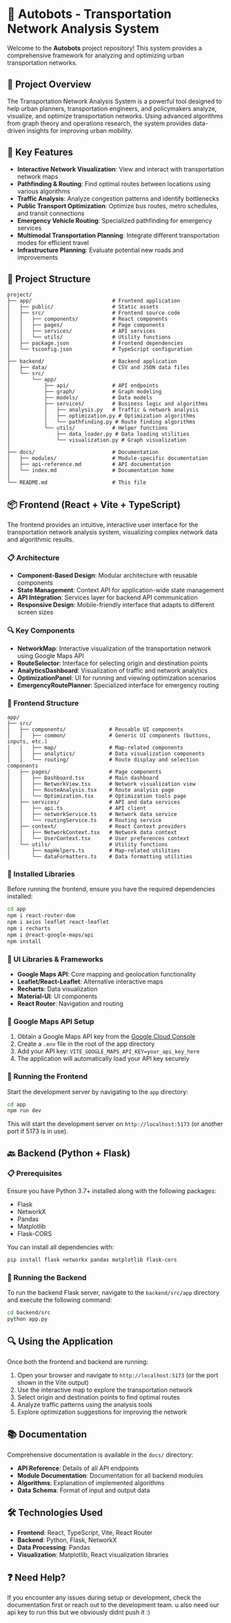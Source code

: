 # 🚀 Autobots - Transportation Network Analysis System

Welcome to the **Autobots** project repository! This system provides a comprehensive framework for analyzing and optimizing urban transportation networks.

## 🌟 Project Overview

The Transportation Network Analysis System is a powerful tool designed to help urban planners, transportation engineers, and policymakers analyze, visualize, and optimize transportation networks. Using advanced algorithms from graph theory and operations research, the system provides data-driven insights for improving urban mobility.

## 🎯 Key Features

- **Interactive Network Visualization**: View and interact with transportation network maps
- **Pathfinding & Routing**: Find optimal routes between locations using various algorithms
- **Traffic Analysis**: Analyze congestion patterns and identify bottlenecks
- **Public Transport Optimization**: Optimize bus routes, metro schedules, and transit connections
- **Emergency Vehicle Routing**: Specialized pathfinding for emergency services
- **Multimodal Transportation Planning**: Integrate different transportation modes for efficient travel
- **Infrastructure Planning**: Evaluate potential new roads and improvements

## 📂 Project Structure

```
project/
├── app/                          # Frontend application
│   ├── public/                   # Static assets
│   ├── src/                      # Frontend source code
│   │   ├── components/           # React components
│   │   ├── pages/                # Page components
│   │   ├── services/             # API services
│   │   └── utils/                # Utility functions
│   ├── package.json              # Frontend dependencies
│   └── tsconfig.json             # TypeScript configuration
│
├── backend/                      # Backend application
│   ├── data/                     # CSV and JSON data files
│   └── src/
│       └── app/
│           ├── api/              # API endpoints
│           ├── graph/            # Graph modeling
│           ├── models/           # Data models
│           ├── services/         # Business logic and algorithms
│           │   ├── analysis.py   # Traffic & network analysis
│           │   ├── optimization.py # Optimization algorithms
│           │   └── pathfinding.py # Route finding algorithms
│           └── utils/            # Helper functions
│               ├── data_loader.py # Data loading utilities
│               └── visualization.py # Graph visualization
│
├── docs/                         # Documentation
│   ├── modules/                  # Module-specific documentation
│   ├── api-reference.md          # API documentation
│   └── index.md                  # Documentation home
│
└── README.md                     # This file
```

## 📦 Frontend (React + Vite + TypeScript)

The frontend provides an intuitive, interactive user interface for the transportation network analysis system, visualizing complex network data and algorithmic results.

### 📋 Architecture

- **Component-Based Design**: Modular architecture with reusable components
- **State Management**: Context API for application-wide state management
- **API Integration**: Services layer for backend API communication
- **Responsive Design**: Mobile-friendly interface that adapts to different screen sizes

### 🔍 Key Components

- **NetworkMap**: Interactive visualization of the transportation network using Google Maps API
- **RouteSelector**: Interface for selecting origin and destination points
- **AnalyticsDashboard**: Visualization of traffic and network analytics
- **OptimizationPanel**: UI for running and viewing optimization scenarios
- **EmergencyRoutePlanner**: Specialized interface for emergency routing

### 📁 Frontend Structure

```
app/
├── src/
│   ├── components/              # Reusable UI components
│   │   ├── common/              # Generic UI components (buttons, inputs, etc.)
│   │   ├── map/                 # Map-related components
│   │   ├── analytics/           # Data visualization components
│   │   └── routing/             # Route display and selection components
│   ├── pages/                   # Page components
│   │   ├── Dashboard.tsx        # Main dashboard
│   │   ├── NetworkView.tsx      # Network visualization view
│   │   ├── RouteAnalysis.tsx    # Route analysis page
│   │   └── Optimization.tsx     # Optimization tools page
│   ├── services/                # API and data services
│   │   ├── api.ts               # API client
│   │   ├── networkService.ts    # Network data service
│   │   └── routingService.ts    # Routing service
│   ├── context/                 # React Context providers
│   │   ├── NetworkContext.tsx   # Network data context
│   │   └── UserContext.tsx      # User preferences context
│   └── utils/                   # Utility functions
│       ├── mapHelpers.ts        # Map-related utilities
│       └── dataFormatters.ts    # Data formatting utilities
```

### 🔧 Installed Libraries

Before running the frontend, ensure you have the required dependencies installed:

```bash
cd app
npm i react-router-dom
npm i axios leaflet react-leaflet
npm i recharts
npm i @react-google-maps/api
npm install
```

### 🎨 UI Libraries & Frameworks

- **Google Maps API**: Core mapping and geolocation functionality
- **Leaflet/React-Leaflet**: Alternative interactive maps
- **Recharts**: Data visualization
- **Material-UI**: UI components
- **React Router**: Navigation and routing

### 📝 Google Maps API Setup

1. Obtain a Google Maps API key from the [Google Cloud Console](https://console.cloud.google.com/)
2. Create a `.env` file in the root of the app directory
3. Add your API key: `VITE_GOOGLE_MAPS_API_KEY=your_api_key_here`
4. The application will automatically load your API key securely

### 🚀 Running the Frontend

Start the development server by navigating to the `app` directory:

```bash
cd app
npm run dev
```

This will start the development server on `http://localhost:5173` (or another port if 5173 is in use).

## 🔙 Backend (Python + Flask)

### 📋 Prerequisites
Ensure you have Python 3.7+ installed along with the following packages:
- Flask
- NetworkX
- Pandas
- Matplotlib
- Flask-CORS

You can install all dependencies with:
```bash
pip install flask networkx pandas matplotlib flask-cors
```

### 🚀 Running the Backend
To run the backend Flask server, navigate to the `backend/src/app` directory and execute the following command:

```bash
cd backend/src
python app.py
```

## 🔍 Using the Application

Once both the frontend and backend are running:

1. Open your browser and navigate to `http://localhost:5173` (or the port shown in the Vite output)
2. Use the interactive map to explore the transportation network
3. Select origin and destination points to find optimal routes
4. Analyze traffic patterns using the analysis tools
5. Explore optimization suggestions for improving the network

## 📚 Documentation

Comprehensive documentation is available in the `docs/` directory:

- **API Reference**: Details of all API endpoints 
- **Module Documentation**: Documentation for all backend modules
- **Algorithms**: Explanation of implemented algorithms
- **Data Schema**: Format of input and output data

## 🛠️ Technologies Used

- **Frontend**: React, TypeScript, Vite, React Router
- **Backend**: Python, Flask, NetworkX
- **Data Processing**: Pandas
- **Visualization**: Matplotlib, React visualization libraries

## ❓ Need Help?
If you encounter any issues during setup or development, check the documentation first or reach out to the development team.
u also need our api key to run this but we obviously didnt push it :)


